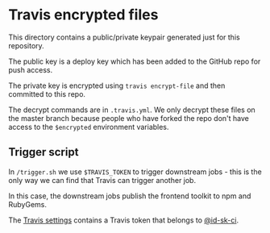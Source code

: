 # Travis encrypted files

This directory contains a public/private keypair generated just for this repository.

The public key is a deploy key which has been added to the GitHub repo for push access.

The private key is encrypted using `travis encrypt-file` and then committed to this repo.

The decrypt commands are in `.travis.yml`. We only decrypt these files on the master
branch because people who have forked the repo don't have access to the
`$encrypted` environment variables.

## Trigger script

In `/trigger.sh` we use `$TRAVIS_TOKEN` to trigger downstream jobs - this
is the only way we can find that Travis can trigger another job.

In this case, the downstream jobs publish the frontend toolkit to npm
and RubyGems.

The [Travis settings](https://travis-ci.org/id-sk/idsk_frontend_toolkit/settings)
contains a Travis token that belongs to
[@id-sk-ci](https://github.com/id-sk-ci).

